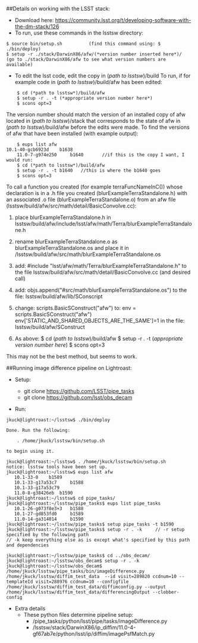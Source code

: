 ##Details on working with the LSST stack:
- Download here: https://community.lsst.org/t/developing-software-with-the-dm-stack/126
- To run, use these commands in the lsstsw directory:

```
$ source bin/setup.sh          (find this command using: $ ./bin/deploy)
$ setup -r ./stack/DarwinX86/afw/(*version number inserted here*)/ 
(go to ./stack/DarwinX86/afw to see what version numbers are available)
```

- To edit the lsst code, edit the copy in (*path to lsstsw*)/build
To run, if for example code in (*path to lsstsw*)/build/afw has been edited:

```
	$ cd (*path to lsstsw*)/build/afw
	$ setup -r . -t (*appropriate version number here*)
	$ scons opt=3
```

The version number should match the version of an installed copy of afw located in (*path to lsstsw*)/stack that corresponds to the state of afw in (*path to lsstsw*)/build/afw before the edits were made.  To find the versions of afw that have been installed (with example output):

```
	$ eups list afw
10.1-40-gcb6923d 	b1638
  	11.0-7-g974e250 	b1640   	//if this is the copy I want, I would run:
	$ cd (*path to lsstsw*)/build/afw
	$ setup -r . -t b1640   //this is where the b1640 goes
	$ scons opt=3
```

To call a function you created (for example terraFuncNameInC()) whose declaration is in a .h file you created (blurExampleTerraStandalone.h) with an associated .o file (blurExampleTerraStandalone.o) from an afw file (lsstsw/build/afw/src/math/detail/BasicConvolve.cc):

1. place blurExampleTerraStandalone.h in lsstsw/build/afw/include/lsst/afw/math/Terra/blurExampleTerraStandalone.h

2. rename blurExampleTerraStandalone.o as blurExampleTerraStandalone.os and place it in /lsstsw/build/afw/src/math/blurExampleTerraStandalone.os

3. add:
 \#include "lsst/afw/math/Terra/blurExampleTerraStandalone.h" 
to the file lsstsw/build/afw/src/math/detail/BasicConvolve.cc (and desired call)

4. add:
objs.append("#src/math/blurExampleTerraStandalone.os")
	to the file:
	lsstsw/build/afw/lib/SConscript

5. change:
scripts.BasicSConstruct("afw")
to:
env = scripts.BasicSConstruct("afw")
	env['STATIC_AND_SHARED_OBJECTS_ARE_THE_SAME']=1
	in the file:
	lsstsw/build/afw/SConstruct

6. As above:
	$ cd (*path to lsstsw*)/build/afw
	$ setup -r . -t (*appropriate version number here*)
	$ scons opt=3

This may not be the best method, but seems to work.



##Running image difference pipeline on Lightroast:
- Setup:
	- git clone https://github.com/LSST/pipe_tasks
	-  git clone https://github.com/lsst/obs_decam

- Run:
```
jkuck@lightroast:~/lsstsw$ ./bin/deploy

Done. Run the following:

    . /home/jkuck/lsstsw/bin/setup.sh

to begin using it.

jkuck@lightroast:~/lsstsw$ . /home/jkuck/lsstsw/bin/setup.sh
notice: lsstsw tools have been set up.
jkuck@lightroast:~/lsstsw$ eups list afw
   10.1-33-0  	b1589
   10.1-33-g17a53c7 	b1588
   10.1-33-g17a53c79 
   11.0-8-g38426eb 	b1590
jkuck@lightroast:~/lsstsw$ cd pipe_tasks/
jkuck@lightroast:~/lsstsw/pipe_tasks$ eups list pipe_tasks
   10.1-26-g073f8e3+3 	b1588
   10.1-27-gd853fd0 	b1589
   11.0-14-ga314014 	b1590
jkuck@lightroast:~/lsstsw/pipe_tasks$ setup pipe_tasks -t b1590
jkuck@lightroast:~/lsstsw/pipe_tasks$ setup -r . -k		// -r setup specified by the following path
// -k keep everything else as is except what's specified by this path and dependencies

jkuck@lightroast:~/lsstsw/pipe_tasks$ cd ../obs_decam/
jkuck@lightroast:~/lsstsw/obs_decam$ setup -r . -k
jkuck@lightroast:~/lsstsw/obs_decam$ /home/jkuck/lsstsw/pipe_tasks/bin/imageDifference.py /home/jkuck/lsstsw/diffim_test_data  --id visit=289820 ccdnum=10 --templateId visit=288976 ccdnum=10 --configfile /home/jkuck/lsstsw/diffim_test_data/diffimconfig.py --output /home/jkuck/lsstsw/diffim_test_data/differencingOutput --clobber-config
```

- Extra details
	- These python files determine pipeline setup:
		- /pipe_tasks/python/lsst/pipe/tasks/imageDifference.py
		- /lsstsw/stack/DarwinX86/ip_diffim/11.0-4-gf67ab7e/python/lsst/ip/diffim/imagePsfMatch.py

